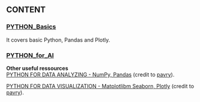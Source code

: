 ## CONTENT

### [PYTHON_Basics](https://github.com/bautret/Tutorials/tree/main/Python/Python_Basics) <br />
It covers basic Python, Pandas and Plotly. <br />
### [PYTHON_for_AI](https://github.com/bautret/Tutorials/tree/main/Python/Python_for_AI) <br />

**Other useful ressources** <br />
[PYTHON FOR DATA ANALYZING - NumPy, Pandas](https://github.com/pavry/Cheat-Sheet-for-Data-Analysts/tree/master/Data%20Analyzing/Python) (credit to [pavry](https://github.com/pavry)).

[PYTHON FOR DATA VISUALIZATION - Matplotlibm Seaborn, Plotly](https://github.com/pavry/Cheat-Sheet-for-Data-Analysts/tree/master/Data%20Visualization/Python) (credit to [pavry](https://github.com/pavry)).
